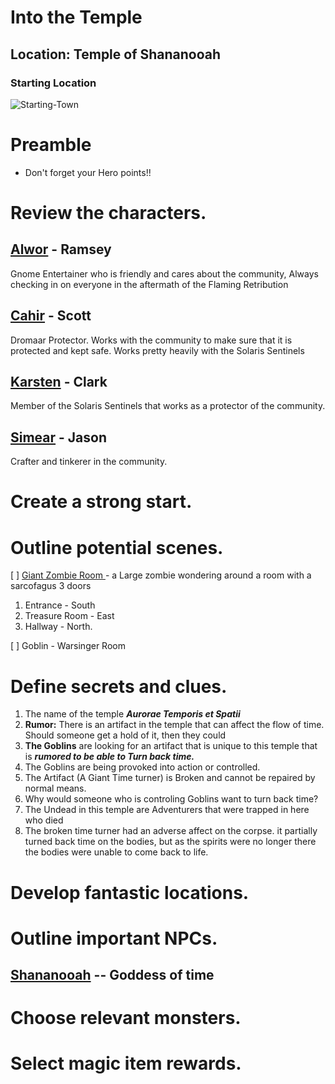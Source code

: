 # Into the Temple

## Location: Temple of Shananooah

### **Starting Location**

![Starting-Town](../../../assets/TombOfSand_Calling.jpg)

# Preamble
* Don't forget your Hero points!!

 
# Review the characters.
## [Alwor](../../PCs/Alwor-Thistlegift.md) - Ramsey
Gnome Entertainer who is friendly and cares about the community, Always checking in on everyone in the aftermath of the Flaming Retribution
## [Cahir](../../PCs/Cahir-Emersyn.md) - Scott
Dromaar Protector. Works with the community to make sure that it is protected and kept safe. Works pretty heavily with the Solaris Sentinels
## [Karsten](../../PCs/Karsten-Kendrick.md) - Clark
Member of the Solaris Sentinels that works as a protector of the community.
## [Simear](../../PCs/Simear.md) - Jason
Crafter and tinkerer in the community.

# Create a strong start.


# Outline potential scenes.
[ ] [Giant Zombie Room ](giant-zombie-room.md)- a Large zombie wondering around a room with a sarcofagus 3 doors
  1. Entrance - South
  2. Treasure Room - East
  3. Hallway - North.

[ ] Goblin - Warsinger Room

# Define secrets and clues.

1. The name of the temple ***Aurorae Temporis et Spatii***
2.  **Rumor:** There is an artifact in the temple that can affect the flow of time. Should someone get a hold of it, then they could 
3. **The Goblins** are looking for an artifact that is unique to this temple that is ***rumored to be able to Turn back time.***
4. The Goblins are being provoked into action or controlled.
5. The Artifact (A Giant Time turner) is Broken and cannot be repaired by normal means. 
6. Why would someone who is controling Goblins want to turn back time?
7. The Undead in this temple are Adventurers that were trapped in here who died
8. The broken time turner had an adverse affect on the corpse. it partially turned back time on the bodies, but as the spirits were no longer there the bodies were unable to come back to life.


# Develop fantastic locations.

# Outline important NPCs.
## [Shananooah](../../../World/Religion/Shananooah.md) -- Goddess of time


# Choose relevant monsters.

# Select magic item rewards.